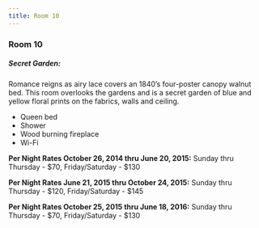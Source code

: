 ```yaml
---
title: Room 10
---
```


### Room 10

##### Secret Garden:
Romance reigns as airy lace covers an 1840’s four-poster canopy walnut bed. This room overlooks the gardens and is a secret garden of blue and yellow floral prints on the fabrics, walls and ceiling.
- Queen bed
- Shower
- Wood burning fireplace
- Wi-Fi

**Per Night Rates October 26, 2014 thru June 20, 2015:**
Sunday thru Thursday - $70, Friday/Saturday - $130

**Per Night Rates June 21, 2015 thru October 24, 2015:**
Sunday thru Thursday - $120, Friday/Saturday - $145

**Per Night Rates October 25, 2015 thru June 18, 2016:**
Sunday thru Thursday - $70, Friday/Saturday - $130
